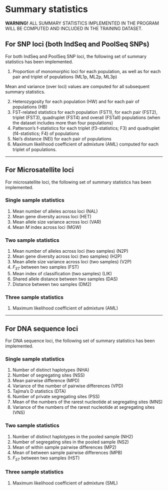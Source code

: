 # Summary statistics

**WARNING!** ALL SUMMARY STATISTICS IMPLEMENTED IN THE PROGRAM WILL BE COMPUTED AND INCLUDED IN THE TRAINING DATASET.

## For SNP loci (both IndSeq and PoolSeq SNPs)

For both IndSeq and PoolSeq SNP loci, the following set of summary statistics has been implemented.

1. Proportion of monomorphic loci for each population, as well as for each pair and triplet of populations (ML1p, ML2p, ML3p)

Mean and variance (over loci) values are computed for all subsequent summary statistics.

2. Heterozygosity for each population (HW) and for each pair of populations (HB)
3. FST-related statistics for each population (FST1), for each pair (FST2), triplet (FST3), quadruplet (FST4) and overall (FSTall) populations (when the dataset includes more than four populations)
4. Patterson’s f-statistics for each triplet (f3-statistics; F3) and quadruplet (f4-statistics; F4) of populations
5. Nei’s distance (NEI) for each pair of populations
6. Maximum likelihood coefficient of admixture (AML) computed for each triplet of populations.

---

## For Microsatellite loci

For microsatellite loci, the following set of summary statistics has been implemented.

### Single sample statistics

1. Mean number of alleles across loci (NAL)
2. Mean gene diversity across loci (HET)
3. Mean allele size variance across loci (VAR)
4. Mean $M$ index across loci (MGW)

### Two sample statistics

1. Mean number of alleles across loci (two samples) (N2P)
2. Mean gene diversity across loci (two samples) (H2P)
3. Mean allele size variance across loci (two samples) (V2P)
4. $F_{ST}$ between two samples (FST)
5. Mean index of classification (two samples) (LIK)
6. Shared allele distance between two samples (DAS)
7. Distance between two samples (DM2)

### Three sample statistics

1. Maximum likelihood coefficient of admixture (AML)

---

## For DNA sequence loci

For DNA sequence loci, the following set of summary statistics has been implemented.

### Single sample statistics

1. Number of distinct haplotypes (NHA)
2. Number of segregating sites (NSS)
3. Mean pairwise difference (MPD)
4. Variance of the number of pairwise differences (VPD)
5. Tajima’s D statistics (DTA)
6. Number of private segregating sites (PSS)
7. Mean of the numbers of the rarest nucleotide at segregating sites (MNS)
8. Variance of the numbers of the rarest nucleotide at segregating sites (VNS)

### Two sample statistics

1. Number of distinct haplotypes in the pooled sample (NH2)
2. Number of segregating sites in the pooled sample (NS2)
3. Mean of within sample pairwise differences (MP2)
4. Mean of between sample pairwise differences (MPB)
5. $F_{ST}$ between two samples (HST)

### Three sample statistics

1. Maximum likelihood coefficient of admixture (SML)